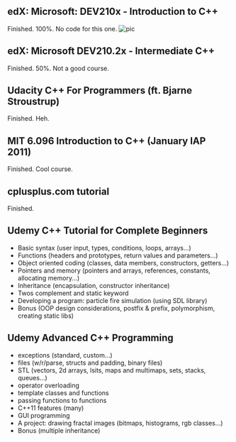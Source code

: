 ## edX: Microsoft: DEV210x - Introduction to C++
Finished. 100%. No code for this one.
![pic](https://i.imgur.com/LHUlM6L.png)

## edX: Microsoft DEV210.2x - Intermediate C++
Finished. 50%. Not a good course.

## Udacity C++ For Programmers (ft. Bjarne Stroustrup)
Finished. Heh.

## MIT 6.096 Introduction to C++ (January IAP 2011)
Finished. Cool course.

## cplusplus.com tutorial
Finished.

## Udemy C++ Tutorial for Complete Beginners
- Basic syntax (user input, types, conditions, loops, arrays...)
- Functions (headers and prototypes, return values and parameters...)
- Object oriented coding (classes, data members, constructors, getters...)
- Pointers and memory (pointers and arrays, references, constants, allocating memory...)
- Inheritance (encapsulation, constructor inheritance)
- Twos complement and static keyword
- Developing a program: particle fire simulation (using SDL library)
- Bonus (OOP design considerations, postfix & prefix, polymorphism, creating static libs)

## Udemy Advanced C++ Programming
- exceptions (standard, custom...)
- files (w/r/parse, structs and padding, binary files)
- STL (vectors, 2d arrays, lsits, maps and multimaps, sets, stacks, queues...)
- operator overloading
- template classes and functions
- passing functions to functions
- C++11 features (many)
- GUI programming
- A project: drawing fractal images (bitmaps, histograms, rgb classes...)
- Bonus (multiple inheritance)